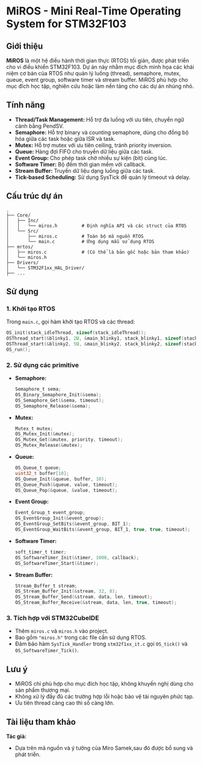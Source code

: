 # MiROS - Mini Real-Time Operating System for STM32F103

## Giới thiệu

**MiROS** là một hệ điều hành thời gian thực (RTOS) tối giản, được phát triển cho vi điều khiển STM32F103. Dự án này nhằm mục đích minh họa các khái niệm cơ bản của RTOS như quản lý luồng (thread), semaphore, mutex, queue, event group, software timer và stream buffer. MiROS phù hợp cho mục đích học tập, nghiên cứu hoặc làm nền tảng cho các dự án nhúng nhỏ.

## Tính năng

- **Thread/Task Management:** Hỗ trợ đa luồng với ưu tiên, chuyển ngữ cảnh bằng PendSV.
- **Semaphore:** Hỗ trợ binary và counting semaphore, dùng cho đồng bộ hóa giữa các task hoặc giữa ISR và task.
- **Mutex:** Hỗ trợ mutex với ưu tiên ceiling, tránh priority inversion.
- **Queue:** Hàng đợi FIFO cho truyền dữ liệu giữa các task.
- **Event Group:** Cho phép task chờ nhiều sự kiện (bit) cùng lúc.
- **Software Timer:** Bộ đếm thời gian mềm với callback.
- **Stream Buffer:** Truyền dữ liệu dạng luồng giữa các task.
- **Tick-based Scheduling:** Sử dụng SysTick để quản lý timeout và delay.

## Cấu trúc dự án

```
.
├── Core/
│   ├── Inc/
│   │   └── miros.h         # Định nghĩa API và các struct của RTOS
│   └── Src/
│       ├── miros.c         # Toàn bộ mã nguồn RTOS
│       └── main.c          # Ứng dụng mẫu sử dụng RTOS
├── mrtos/
│   ├── miros.c             # (Có thể là bản gốc hoặc bản tham khảo)
│   └── miros.h
├── Drivers/
│   └── STM32F1xx_HAL_Driver/
├── ...
```

## Sử dụng

### 1. Khởi tạo RTOS

Trong `main.c`, gọi hàm khởi tạo RTOS và các thread:
```c
OS_init(stack_idleThread, sizeof(stack_idleThread));
OSThread_start(&blinky1, 2U, &main_blinky1, stack_blinky1, sizeof(stack_blinky1));
OSThread_start(&blinky2, 5U, &main_blinky2, stack_blinky2, sizeof(stack_blinky2));
OS_run();
```

### 2. Sử dụng các primitive

- **Semaphore:**  
  ```c
  Semaphore_t sema;
  OS_Binary_Semaphore_Init(&sema);
  OS_Semaphore_Get(&sema, timeout);
  OS_Semaphore_Release(&sema);
  ```

- **Mutex:**  
  ```c
  Mutex_t mutex;
  OS_Mutex_Init(&mutex);
  OS_Mutex_Get(&mutex, priority, timeout);
  OS_Mutex_Release(&mutex);
  ```

- **Queue:**  
  ```c
  OS_Queue_t queue;
  uint32_t buffer[10];
  OS_Queue_Init(&queue, buffer, 10);
  OS_Queue_Push(&queue, value, timeout);
  OS_Queue_Pop(&queue, &value, timeout);
  ```

- **Event Group:**  
  ```c
  Event_Group_t event_group;
  OS_EventGroup_Init(&event_group);
  OS_EventGroup_SetBits(&event_group, BIT_1);
  OS_EventGroup_WaitBits(&event_group, BIT_1, true, true, timeout);
  ```

- **Software Timer:**  
  ```c
  soft_timer_t timer;
  OS_SoftwareTimer_Init(&timer, 1000, callback);
  OS_SoftwareTimer_Start(&timer);
  ```

- **Stream Buffer:**  
  ```c
  Stream_Buffer_t stream;
  OS_Stream_Buffer_Init(&stream, 32, 8);
  OS_Stream_Buffer_Send(&stream, data, len, timeout);
  OS_Stream_Buffer_Receive(&stream, data, len, true, timeout);
  ```

### 3. Tích hợp với STM32CubeIDE

- Thêm `miros.c` và `miros.h` vào project.
- Bao gồm `"miros.h"` trong các file cần sử dụng RTOS.
- Đảm bảo hàm `SysTick_Handler` trong `stm32f1xx_it.c` gọi `OS_tick()` và `OS_SoftwareTimer_Tick()`.

## Lưu ý

- MiROS chỉ phù hợp cho mục đích học tập, không khuyến nghị dùng cho sản phẩm thương mại.
- Không xử lý đầy đủ các trường hợp lỗi hoặc bảo vệ tài nguyên phức tạp.
- Ưu tiên thread càng cao thì số càng lớn.

## Tài liệu tham khảo

**Tác giả:**  
- Dựa trên mã nguồn và ý tưởng của Miro Samek,sau đó được bổ sung và phát triển.
